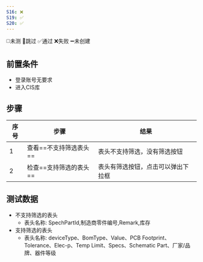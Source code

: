```yaml
---
S16: ❌
S19: ✅
S20: ✅
---
```

◻️未测    🚫跳过     ✅通过    ❌失败     ➖未创建

## 前置条件

- 登录账号无要求
- 进入CIS库

## 步骤

| 序号  | 步骤            | 结果                |
| --- | ------------- | ----------------- |
| 1   | 查看==不支持筛选表头== | 表头不支持筛选，没有筛选按钮    |
| 2   | 检查==支持筛选的表头== | 表头有筛选按钮，点击可以弹出下拉框 |

## 测试数据

- 不支持筛选的表头
	- 表头名称: SpechPartId,制造商零件编号,Remark,库存
- 支持筛选的表头
	- 表头名称: deviceType、BomType、Value、PCB Footprint、Tolerance、Elec-p、Temp Limit、Specs、Schematic Part、厂家/品牌、器件等级
